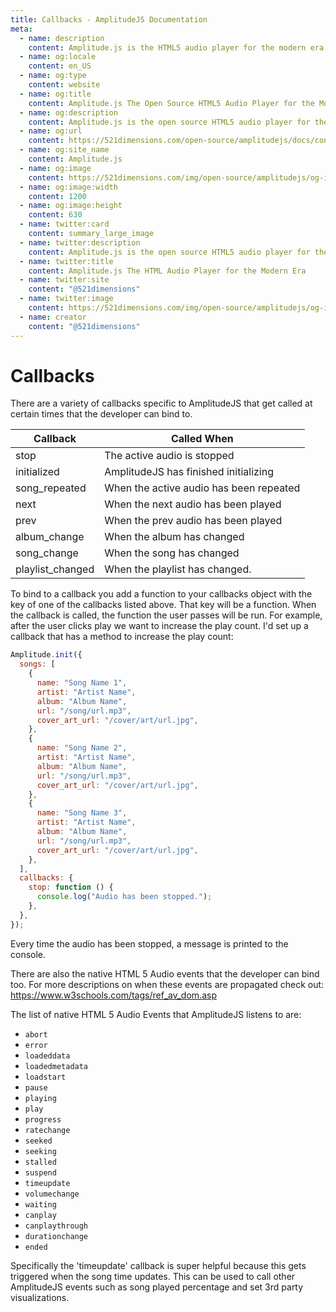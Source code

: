 ```yaml
---
title: Callbacks - AmplitudeJS Documentation
meta:
  - name: description
    content: Amplitude.js is the HTML5 audio player for the modern era. Using no dependencies, take control of the browser and design a web audio player the way you want it to look.
  - name: og:locale
    content: en_US
  - name: og:type
    content: website
  - name: og:title
    content: Amplitude.js The Open Source HTML5 Audio Player for the Modern Era
  - name: og:description
    content: Amplitude.js is the open source HTML5 audio player for the modern era. Using no dependencies, take control of the browser and design an audio player the way you want it to look.
  - name: og:url
    content: https://521dimensions.com/open-source/amplitudejs/docs/configuration/callbacks.html
  - name: og:site_name
    content: Amplitude.js
  - name: og:image
    content: https://521dimensions.com/img/open-source/amplitudejs/og-image-amplitudejs.png
  - name: og:image:width
    content: 1200
  - name: og:image:height
    content: 630
  - name: twitter:card
    content: summary_large_image
  - name: twitter:description
    content: Amplitude.js is the open source HTML5 audio player for the modern era. Using no dependencies, take control of the browser and design an audio player the way you want it to look. Available for free on Github.
  - name: twitter:title
    content: Amplitude.js The HTML Audio Player for the Modern Era
  - name: twitter:site
    content: "@521dimensions"
  - name: twitter:image
    content: https://521dimensions.com/img/open-source/amplitudejs/og-image-amplitudejs.png
  - name: creator
    content: "@521dimensions"
---
```


# Callbacks

<carbon-ads/>
There are a variety of callbacks specific to AmplitudeJS that get called at certain times that the developer can bind to.

| Callback         | Called When                             |
| ---------------- | --------------------------------------- |
| stop             | The active audio is stopped             |
| initialized      | AmplitudeJS has finished initializing   |
| song_repeated    | When the active audio has been repeated |
| next             | When the next audio has been played     |
| prev             | When the prev audio has been played     |
| album_change     | When the album has changed              |
| song_change      | When the song has changed               |
| playlist_changed | When the playlist has changed.          |

To bind to a callback you add a function to your callbacks object with the key
of one of the callbacks listed above. That key will be a function. When the
callback is called, the function the user passes will be run. For example,
after the user clicks play we want to increase the play count. I'd set up a
callback that has a method to increase the play count:

```javascript
Amplitude.init({
  songs: [
    {
      name: "Song Name 1",
      artist: "Artist Name",
      album: "Album Name",
      url: "/song/url.mp3",
      cover_art_url: "/cover/art/url.jpg",
    },
    {
      name: "Song Name 2",
      artist: "Artist Name",
      album: "Album Name",
      url: "/song/url.mp3",
      cover_art_url: "/cover/art/url.jpg",
    },
    {
      name: "Song Name 3",
      artist: "Artist Name",
      album: "Album Name",
      url: "/song/url.mp3",
      cover_art_url: "/cover/art/url.jpg",
    },
  ],
  callbacks: {
    stop: function () {
      console.log("Audio has been stopped.");
    },
  },
});
```

Every time the audio has been stopped, a message is printed to the console.

There are also the native HTML 5 Audio events that the developer can bind too. For more descriptions on when these events are propagated check out: https://www.w3schools.com/tags/ref_av_dom.asp

The list of native HTML 5 Audio Events that AmplitudeJS listens to are:

- `abort`
- `error`
- `loadeddata`
- `loadedmetadata`
- `loadstart`
- `pause`
- `playing`
- `play`
- `progress`
- `ratechange`
- `seeked`
- `seeking`
- `stalled`
- `suspend`
- `timeupdate`
- `volumechange`
- `waiting`
- `canplay`
- `canplaythrough`
- `durationchange`
- `ended`

Specifically the 'timeupdate' callback is super helpful because this gets triggered when the song time updates. This can be used to call other AmplitudeJS events such as song played percentage and set 3rd party visualizations.
